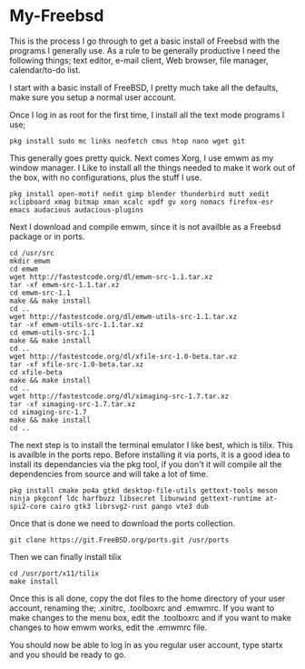 # My-Freebsd

This is the process I go through to get a basic install of Freebsd with the programs I generally use. As a rule to be generally productive I need the following things; text editor, e-mail client, Web browser, file manager, calendar/to-do list.

I start with a basic install of FreeBSD, I pretty much take all the defaults, make sure you setup a normal user account.

Once I log in as root for the first time, I install all the text mode programs I use;

    pkg install sudo mc links neofetch cmus htop nano wget git
    
This generally goes pretty quick. Next comes Xorg, I use emwm as my window manager. I Like to install all the things needed to make it work out of the box, with no configurations, plus the stuff I use.

    pkg install open-motif nedit gimp blender thunderbird mutt xedit xclipboard xmag bitmap xman xcalc xpdf gv xorg nomacs firefox-esr emacs audacious audacious-plugins
    
 Next I download and compile emwm, since it is not availble as a Freebsd package or in ports.
 
    cd /usr/src
    mkdir emwm
    cd emwm
    wget http://fastestcode.org/dl/emwm-src-1.1.tar.xz
    tar -xf emwm-src-1.1.tar.xz
    cd emwm-src-1.1
    make && make install
    cd ..
    wget http://fastestcode.org/dl/emwm-utils-src-1.1.tar.xz
    tar -xf emwm-utils-src-1.1.tar.xz
    cd emwm-utils-src-1.1
    make && make install
    cd ..
    wget http://fastestcode.org/dl/xfile-src-1.0-beta.tar.xz
    tar -xf xfile-src-1.0-beta.tar.xz
    cd xfile-beta
    make && make install
    cd ..
    wget http://fastestcode.org/dl/ximaging-src-1.7.tar.xz
    tar -xf ximaging-src-1.7.tar.xz
    cd ximaging-src-1.7
    make && make install
    cd ..
 
 The next step is to install the terminal emulator I like best, which is tilix. This is availble in the ports repo. Before installing it via ports, it is a good idea to install its dependancies via the pkg tool, if you don't it will compile all the dependencies from source and will take a lot of time.
 
    pkg install cmake po4a gtkd desktop-file-utils gettext-tools meson ninja pkgconf ldc harfbuzz libsecret libunwind gettext-runtime at-spi2-core cairo gtk3 librsvg2-rust pango vte3 dub
    
 Once that is done we need to download the ports collection.
 
    git clone https://git.FreeBSD.org/ports.git /usr/ports
    
Then we can finally install tilix

    cd /usr/port/x11/tilix
    make install

Once this is all done, copy the dot files to the home directory of your user account, renaming the; .xinitrc, .toolboxrc and .emwmrc. If you want to make changes to the menu box, edit the .toolboxrc and if you want to make changes to how emwm works, edit the .emwmrc file.

You should now be able to log in as you regular user account, type startx and you should be ready to go.
 





